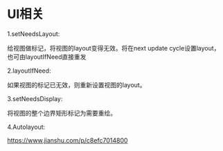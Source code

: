 # UI相关

1.setNeedsLayout: 

给视图做标记，将视图的layout变得无效。将在next update cycle设置layout，也可由layoutIfNeed直接重发

2.layoutIfNeed: 

如果视图的标记已无效，则重新设置视图的layout。

3.setNeedsDisplay:

将视图的整个边界矩形标记为需要重绘。

4.Autolayout:

https://www.jianshu.com/p/c8efc7014800

